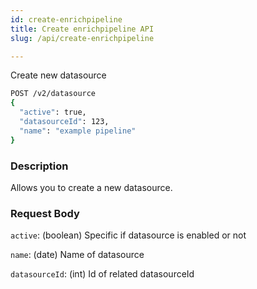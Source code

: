 ```yaml
---
id: create-enrichpipeline
title: Create enrichpipeline API
slug: /api/create-enrichpipeline

---
```


Create new datasource

```bash
POST /v2/datasource
{
  "active": true,
  "datasourceId": 123,
  "name": "example pipeline"
}
```

### Description

Allows you to create a new datasource.

### Request Body

`active`: (boolean) Specific if datasource is enabled or not

`name`: (date) Name of datasource

`datasourceId`: (int) Id of related datasourceId
